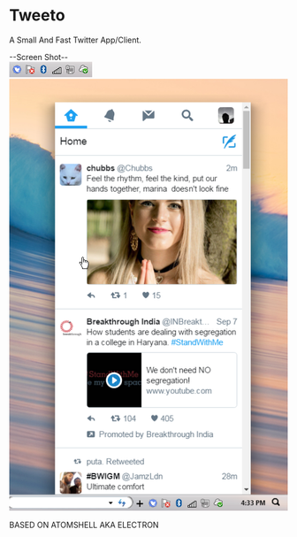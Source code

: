 # Tweeto
A Small And Fast Twitter App/Client.

--Screen Shot--
<br />
![Alt text](/scr/2016-09-15_16-33-27.png?raw=true "Icon On Taskbar")
<br />
![Alt text](/scr/2016-09-15_16-34-03.png?raw=true "Main App")
<br />

BASED ON ATOMSHELL AKA ELECTRON
